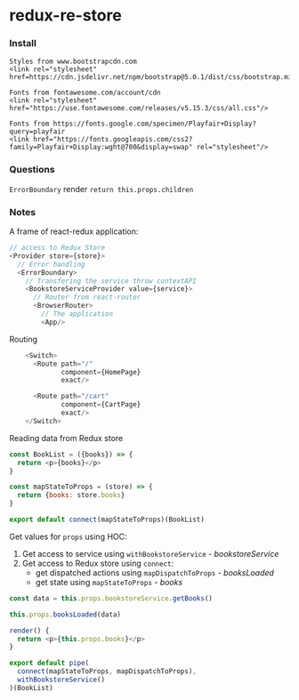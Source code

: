 # redux-re-store

### Install
```shell
Styles from www.bootstrapcdn.com
<link rel="stylesheet" href=https://cdn.jsdelivr.net/npm/bootstrap@5.0.1/dist/css/bootstrap.min.css/>

Fonts from fontawesome.com/account/cdn
<link rel="stylesheet" href="https://use.fontawesome.com/releases/v5.15.3/css/all.css"/>

Fonts from https://fonts.google.com/specimen/Playfair+Display?query=playfair
<link href="https://fonts.googleapis.com/css2?family=Playfair+Display:wght@700&display=swap" rel="stylesheet"/>
```
### Questions

`ErrorBoundary` render `return this.props.children`

### Notes

A frame of react-redux application:

```javascript
// access to Redux Store
<Provider store={store}>
  // Error handling
  <ErrorBoundary>
    // Transfering the service throw contextAPI
    <BookstoreServiceProvider value={service}>
      // Router from react-router
      <BrowserRouter>
        // The application
        <App/>
```
Routing
```javascript
    <Switch>
      <Route path="/"
             component={HomePage}
             exact/>

      <Route path="/cart"
             component={CartPage}
             exact/>
    </Switch>
```
Reading data from Redux store
```javascript
const BookList = ({books}) => {
  return <p>{books}</p>
}

const mapStateToProps = (store) => {
  return {books: store.books}
}

export default connect(mapStateToProps)(BookList)
```
Get values for `props` using HOC:
1. Get access to service using `withBookstoreService` - _bookstoreService_
2. Get access to Redux store using `connect`:
   * get dispatched actions using `mapDispatchToProps` - _booksLoaded_
   * get state using `mapStateToProps` - _books_
```javascript
const data = this.props.bookstoreService.getBooks()

this.props.booksLoaded(data)

render() {
  return <p>{this.props.books}</p>
}

export default pipe(
  connect(mapStateToProps, mapDispatchToProps),
  withBookstoreService()
)(BookList)
```


